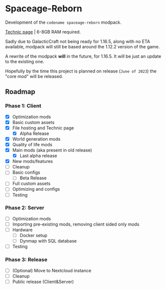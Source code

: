 # Spaceage-Reborn

Development of the `codename spaceage-reborn` modpack.

[Technic page](https://www.technicpack.net/modpack/galacticage-reborn.1950730) | 6-8GB RAM required.

Sadly due to GalacticCraft not being ready for 1.16.5, along with no ETA available, modpack will still be based around the 1.12.2 version of the game.

A rewrite of the modpack **will** in the future, for 1.16.5. It will be just an update to the existing one.

Hopefully by the time this project is planned on release (`June of 2023`) the "core mod" will be released.

## Roadmap

### Phase 1: Client

- [x] Optimization mods
- [x] Basic custom assets
- [x] File hosting and Technic page
  - [x] Alpha Release
- [x] World generation mods
- [x] Quality of life mods
- [x] Main mods (aka present in old release)
  - [x] Last alpha release
- [x] New mods/features
- [ ] Cleanup
- [ ] Basic configs
  - [ ] Beta Release
- [ ] Full custom assets
- [ ] Optimizing and configs
- [ ] Testing

### Phase 2: Server

- [ ] Optimization mods
- [ ] Importing pre-existing mods, removing client sided only mods
- [ ] Hardware
  - [ ] Docker setup
  - [ ] Dynmap with SQL database
- [ ] Testing

### Phase 3: Release

- [ ] \(Optional) Move to Nextcloud instance
- [ ] Cleanup
- [ ] Public release (Client&Server)
